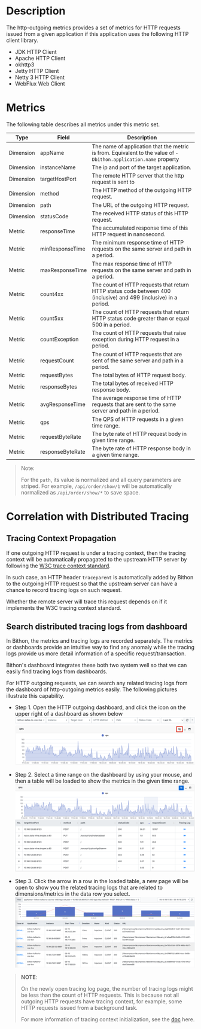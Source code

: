 # Description

The http-outgoing metrics provides a set of metrics for HTTP requests issued from a given application
if this application uses the following HTTP client library.

- JDK HTTP Client
- Apache HTTP Client
- okhttp3
- Jetty HTTP Client
- Netty 3 HTTP Client
- WebFlux Web Client

# Metrics

The following table describes all metrics under this metric set.

| Type      | Field            | Description                                                                                                      |
|-----------|------------------|------------------------------------------------------------------------------------------------------------------|
| Dimension | appName          | The name of application that the metric is from. Equivalent to the value of `-Dbithon.application.name` property |
| Dimension | instanceName     | The ip and port of the target application.                                                                       |
| Dimension | targetHostPort   | The remote HTTP server that the http request is sent to                                                          |
| Dimension | method           | The HTTP method of the outgoing HTTP request.                                                                    |
| Dimension | path             | The URL of the outgoing HTTP request.                                                                            |
| Dimension | statusCode       | The received HTTP status of this HTTP request.                                                                   |
| Metric    | responseTime     | The accumulated response time of this HTTP request in nanosecond.                                                |
| Metric    | minResponseTime  | The minimum response time of HTTP requests on the same server and path in a period.                              |
| Metric    | maxResponseTime  | The max response time of HTTP requests on the same server and path in a period.                                  |
| Metric    | count4xx         | The count of HTTP requests that return HTTP status code between 400 (inclusive) and 499 (inclusive) in a period. |
| Metric    | count5xx         | The count of HTTP requests that return HTTP status code greater than or equal 500 in a period.                   |
| Metric    | countException   | The count of HTTP requests that raise exception during HTTP request in a period.                                 |
| Metric    | requestCount     | The count of HTTP requests that are sent of the same server and path in a period.                                |
| Metric    | requestBytes     | The total bytes of HTTP request body.                                                                            |
| Metric    | responseBytes    | The total bytes of received HTTP response body.                                                                  |
| Metric    | avgResponseTime  | The average response time of HTTP requests that are sent to the same server and path in a period.                |
| Metric    | qps              | The QPS of HTTP requests in a given time range.                                                                  |
| Metric    | requestByteRate  | The byte rate of HTTP request body in given time range.                                                          |
| Metric    | responseByteRate | The byte rate of HTTP response body in a given time range.                                                       |

> Note:
> 
> For the `path`, its value is normalized and all query parameters are striped. For example, `/api/order/show/1` will be automatically normalized as `/api/order/show/*` to save space.

# Correlation with Distributed Tracing

## Tracing Context Propagation

If one outgoing HTTP request is under a tracing context, 
then the tracing context will be automatically propagated to the upstream HTTP server by following the [W3C trace context standard](https://www.w3.org/TR/trace-context/#trace-id").

In such case,
an HTTP header `traceparent` is automatically added by Bithon to the outgoing HTTP request
so that the upstream server can have a chance to record tracing logs on such request.

Whether the remote server will trace this request depends on if it implements the W3C tracing context standard.

## Search distributed tracing logs from dashboard

In Bithon, the metrics and tracing logs are recorded separately.
The metrics or dashboards provide an intuitive way
to find any anomaly while the tracing logs provide us more detail information
 of a specific request/transaction.

Bithon's dashboard integrates these both two system well so that we can easily find tracing logs from dashboards.

For HTTP outgoing requests, we can search any related tracing logs from the dashboard of http-outgoing metrics easily.
The following pictures illustrate this capability.

- Step 1. Open the HTTP outgoing dashboard, and click the icon on the upper right of a dashboard as shown below
     ![img.png](step-1-click-icon.png)

- Step 2. Select a time range on the dashboard by using your mouse, and then a table will be loaded to show the metrics in the given time range.
    ![img_1.png](step-2-select-time-range.png)

- Step 3. Click the arrow in a row in the loaded table, a new page will be open to show you the related tracing logs that are related to dimensions/metrics in the data row you select.
    ![img_2.png](step-3-show-tracing-logs.png)


> **NOTE**:
> 
> On the newly open tracing log page, the number of tracing logs might be less than the count of HTTP requests. 
> This is because not all outgoing HTTP requests have tracing context, for example, some HTTP requests issued from a background task.
> 
> For more information of tracing context initialization, see the [doc](../../tracing/README.md) here.